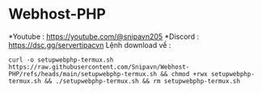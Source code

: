 # Webhost-PHP
*Youtube : https://youtube.com/@snipavn205
*Discord : https://dsc.gg/servertipacvn
Lệnh download về : 
```
curl -o setupwebphp-termux.sh https://raw.githubusercontent.com/Snipavn/Webhost-PHP/refs/heads/main/setupwebphp-termux.sh && chmod +rwx setupwebphp-termux.sh && ./setupwebphp-termux.sh && rm setupwebphp-termux.sh
